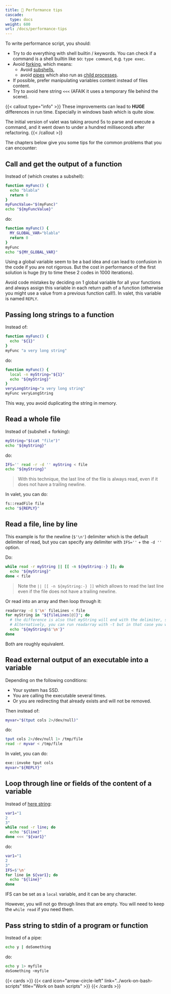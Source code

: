 ```yaml
---
title: 🐇 Performance tips
cascade:
  type: docs
weight: 600
url: /docs/performance-tips
---
```


To write performance script, you should:

- Try to do everything with shell builtin / keywords. You can check if a command is a shell builtin like so: `type command`, e.g. `type exec`.
- Avoid [forking](https://tldp.org/LDP/abs/html/internal.html#FORKREF), which means:
  - Avoid [subshells](https://tldp.org/LDP/abs/html/subshells.html),
  - avoid [pipes](https://tldp.org/LDP/abs/html/special-chars.html#PIPEREF) which also run as [child processes](https://tldp.org/LDP/abs/html/othertypesv.html#CHILDREF).
- If possible, prefer manipulating variables content instead of files content.
- Try to avoid here string `<<<` (AFAIK it uses a temporary file behind the scene).

{{< callout type="info" >}}
These improvements can lead to **HUGE** differences in run time. Especially in windows bash which is quite slow.

The initial version of valet was taking around 5s to parse and execute a command, and it went down to under a hundred milliseconds after refactoring.
{{< /callout >}}

The chapters below give you some tips for the common problems that you can encounter:

## Call and get the output of a function

Instead of (which creates a subshell):

```bash
function myFunc() {
  echo "blabla"
  return 0
}
myFuncValue="$(myFunc)"
echo "${myFuncValue}"
```

do:

```bash
function myFunc() {
  MY_GLOBAL_VAR="blabla"
  return 0
}
myFunc
echo "${MY_GLOBAL_VAR}"
```

Using a global variable seem to be a bad idea and can lead to confusion in the code if you are not rigorous. But the cost in performance of the first solution is huge (try to time these 2 codes in 1000 iterations).

Avoid code mistakes by deciding on 1 global variable for all your functions and always assign this variable in each return path of a function (otherwise you might use a value from a previous function call!). In valet, this variable is named `REPLY`.

## Passing long strings to a function

Instead of:

```bash
function myFunc() {
  echo "${1}"
}
myFunc "a very long string"
```

do:

```bash
function myFunc() {
  local -n myString="${1}"
  echo "${myString}"
}
veryLongString="a very long string"
myFunc veryLongString
```

This way, you avoid duplicating the string in memory.

## Read a whole file

Instead of (subshell + forking):

```bash
myString="$(cat "file")"
echo "${myString}"
```

do:

```bash
IFS='' read -r -d '' myString < file
echo "${myString}"
```

> With this technique, the last line of the file is always read, even if it does not have a trailing newline.

In valet, you can do:

```bash
fs::readFile file
echo "${REPLY}"
```

## Read a file, line by line

This example is for the newline (`$'\n'`) delimiter which is the default delimiter of read, but you can specify any delimiter with `IFS=''` + the `-d ''` option.

Do:

```bash
while read -r myString || [[ -n ${myString:-} ]]; do
  echo "${myString}"
done < file
```

> Note the `|| [[ -n ${myString:-} ]]` which allows to read the last line even if the file does not have a trailing newline.

Or read into an array and then loop through it:

```bash
readarray -d $'\n' fileLines < file
for myString in "${fileLines[@]}"; do
  # the difference is also that myString will end with the delimiter, so you might want to remove it
  # Alternatively, you can run readarray with -t but in that case you will not have an array element for empty lines
  echo "${myString%$'\n'}"
done
```

Both are roughly equivalent.

## Read external output of an executable into a variable

Depending on the following conditions:

- Your system has SSD.
- You are calling the executable several times.
- Or you are redirecting that already exists and will not be removed.

Then instead of:

```bash
myvar="$(tput cols 2>/dev/null)"
```

do:

```bash
tput cols 2>/dev/null 1> /tmp/file
read -r myvar < /tmp/file
```

In valet, you can do:

```bash
exe::invoke tput cols
myvar="${REPLY}"
```

## Loop through line or fields of the content of a variable

Instead of [here string](https://tldp.org/LDP/abs/html/x17837.html#HERESTRINGSREF):

```bash
var1="1
2
3"
while read -r line; do
  echo "${line}"
done <<< "${var1}"
```

do:

```bash
var1="1
2
3"
IFS=$'\n'
for line in ${var1}; do
  echo "${line}"
done
```

IFS can be set as a `local` variable, and it can be any character.

However, you will not go through lines that are empty. You will need to keep the `while read` if you need them.

## Pass string to stdin of a program or function

Instead of a pipe:

```bash
echo y | doSomething
```

do:

```bash
echo y 1> myfile
doSomething <myfile
```

{{< cards >}}
  {{< card icon="arrow-circle-left" link="../work-on-bash-scripts" title="Work on bash scripts" >}}
{{< /cards >}}
